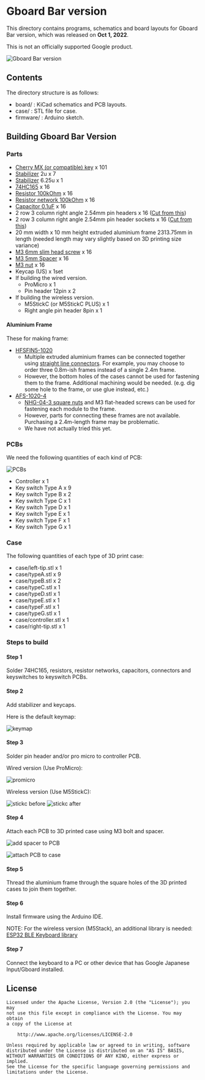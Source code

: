 # Gboard Bar version

This directory contains programs, schematics and board layouts for Gboard Bar version,
which was released on **Oct 1, 2022**.

This is not an officially supported Google product.

![Gboard Bar version](./image/header.jpg)

## Contents

The directory structure is as follows:

- board/ : KiCad schematics and PCB layouts.
- case/ : STL file for case.
- firmware/ : Arduino sketch.

## Building Gboard Bar Version

### Parts

- [Cherry MX (or compatible) key](https://shop.yushakobo.jp/collections/all-switches/cherry-mx-%E4%BA%92%E6%8F%9B-%E3%82%B9%E3%82%A4%E3%83%83%E3%83%81) x 101
- [Stabilizer](https://shop.yushakobo.jp/collections/all-keyboard-parts/products/a0500st?variant=37665699463329) 2u x 7
- [Stabilizer](https://shop.yushakobo.jp/collections/all-keyboard-parts/products/a0500st?variant=37665699463329) 6.25u x 1
- [74HC165](https://akizukidenshi.com/catalog/g/gI-14679/) x 16
- [Resistor 100kOhm](https://akizukidenshi.com/catalog/g/gR-25104/) x 16
- [Resistor network 100kOhm](https://akizukidenshi.com/catalog/g/gR-14228/) x 16
- [Capacitor 0.1uF](https://akizukidenshi.com/catalog/g/gP-10147/) x 16
- 2 row 3 column right angle 2.54mm pin headers x 16 ([Cut from this](https://akizukidenshi.com/catalog/g/gC-10903/))
- 2 row 3 column right angle 2.54mm pin header sockets x 16 ([Cut from this](https://akizukidenshi.com/catalog/g/gC-05756/))
- 20 mm width x 10 mm height extruded aluminium frame 2313.75mm in length (needed length may vary slightly based on 3D printing size variance)
- [M3 6mm slim head screw](https://jp.misumi-ec.com/vona2/detail/221000546066) x 16
- [M3 5mm Spacer](https://akizukidenshi.com/catalog/g/gP-07471/) x 16
- [M3 nut](https://akizukidenshi.com/catalog/g/gP-07468/) x 16
- Keycap (US) x 1set
- If building the wired version.
  - ProMicro x 1
  - Pin header 12pin x 2
- If building the wireless version.
  - M5StickC (or M5StickC PLUS) x 1
  - Right angle pin header 8pin x 1

#### Aluminium Frame

These for making frame:

- [HFSFIN5-1020](https://jp.misumi-ec.com/vona2/detail/110302374340/)
  - Multiple extruded aluminium frames can be connected together using [straight line connectors](https://jp.misumi-ec.com/vona2/detail/110302248430). For example, you may choose to order three 0.8m-ish frames instead of a single 2.4m frame.
  - However, the bottom holes of the cases cannot be used for fastening them to the frame. Additional machining would be needed. (e.g. dig some hole to the frame, or use glue instead, etc.)
- [AFS-1020-4](https://jp.misumi-ec.com/vona2/detail/221005476984/)
  - [NHG-04-3 square nuts](https://jp.misumi-ec.com/vona2/detail/221005480709/) and M3 flat-headed screws can be used for fastening each module to the frame.
  - However, parts for connecting these frames are not available. Purchasing a 2.4m-length frame may be problematic.
  - We have not actually tried this yet.

### PCBs

We need the following quantities of each kind of PCB:

![PCBs](./image/pcbs.jpg)

- Controller x 1
- Key switch Type A x 9
- Key switch Type B x 2
- Key switch Type C x 1
- Key switch Type D x 1
- Key switch Type E x 1
- Key switch Type F x 1
- Key switch Type G x 1

### Case

The following quantities of each type of 3D print case:

- case/left-tip.stl x 1
- case/typeA.stl x 9
- case/typeB.stl x 2
- case/typeC.stl x 1
- case/typeD.stl x 1
- case/typeE.stl x 1
- case/typeF.stl x 1
- case/typeG.stl x 1
- case/controller.stl x 1
- case/right-tip.stl x 1

### Steps to build

#### Step 1

Solder 74HC165, resistors, resistor networks, capacitors, connectors and keyswitches to keyswitch PCBs.

#### Step 2

Add stabilizer and keycaps.

Here is the default keymap:

![keymap](./image/keymap.png)

#### Step 3

Solder pin header and/or pro micro to controller PCB.

Wired version (Use ProMicro):

![promicro](./image/promicro.jpg)

Wireless version (Use M5StickC):

![stickc before](./image/stickc-before.jpg)
![stickc after](./image/stickc-after.jpg)

#### Step 4

Attach each PCB to 3D printed case using M3 bolt and spacer.

![add spacer to PCB](./image/spacer.png)

![attach PCB to case](./image/aluminium_frame.png)

#### Step 5

Thread the aluminium frame through the square holes of the 3D printed cases to join them together.

#### Step 6

Install firmware using the Arduino IDE.

NOTE: For the wireless version (M5Stack), an additional library is needed:
[ESP32 BLE Keyboard library](https://github.com/T-vK/ESP32-BLE-Keyboard)

#### Step 7

Connect the keyboard to a PC or other device that has Google Japanese
Input/Gboard installed.

## License

```
Licensed under the Apache License, Version 2.0 (the "License"); you may
not use this file except in compliance with the License. You may obtain
a copy of the License at

    http://www.apache.org/licenses/LICENSE-2.0

Unless required by applicable law or agreed to in writing, software
distributed under the License is distributed on an "AS IS" BASIS,
WITHOUT WARRANTIES OR CONDITIONS OF ANY KIND, either express or implied.
See the License for the specific language governing permissions and
limitations under the License.
```
